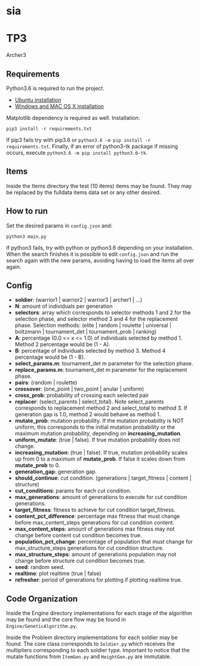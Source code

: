 # sia

# TP3

Archer3

## Requirements

Python3.6 is required to run the project.
* [Ubuntu installation](https://askubuntu.com/questions/865554/how-do-i-install-python-3-6-using-apt-get)
* [Windows and MAC OS X installation](https://www.python.org/downloads/release/python-365/)

Matplotlib dependency is required as well. Installation:

```
pip3 install -r requirements.txt
```

If pip3 fails try with pip3.6 or `python3.6 -m pip install -r requirements.txt`. Finally, if an error of python3-tk package if missing occurs, execute `python3.6 -m pip install python3.6-tk`.

## Items

Inside the Items directory the test (10 items) items may be found. They may be replaced by the fulldata items data set or any other desired.

## How to run

Set the desired params in `config.json` and:

```
python3 main.py
```

If python3 fails, try with python or python3.6 depending on your installation. When the search finishes it is possible to edit `config.json` and run the search again with the new params, avoiding having to load the items all over again.

## Config

* **soldier**: (warrior1 \| warrior2 \| warrior3 \| archer1 \| ...)
* **N**: amount of individuals per generation
* **selectors**: array which corresponds to selector methods 1 and 2 for the selection phase, and selector method 3 and 4 for the replacement phase.
Selection methods: (elite \| random \| roulette \| universal \| boltzmann \| tournament_det \| tournament_prob \| ranking)
* **A**: percentage (0.0 <= x <= 1.0) of individuals selected by method 1. Method 2 percentage would be (1 - A).
* **B**: percentage of individuals selected by method 3. Method 4 percentage would be (1 - B).
* **select\_params.m**: tournament\_det m parameter for the selection phase.
* **replace\_params.m**: tournament\_det m parameter for the replacement phase.
* **pairs**: (random \| roulette)
* **crossover**: (one_point \| two_point \| anular \| uniform)
* **cross\_prob**: probability of crossing each selected pair
* **replacer**: (select_parents \| select_total). Note select\_parents corresponds to replacement method 2 and select\_total to method 3. If generation gap is 1.0, method 2 would behave as method 1.
* **mutate\_prob**: mutation probability. If the mutation probability is NOT uniform, this corresponds to the initial mutation probability or the maximum mutation probability, depending on **increasing\_mutation**.
* **uniform\_mutate**: (true \| false). If true mutation probability does not change.
* **increasing\_mutation**: (true \| false). If true, mutation probability scales up from 0 to a maximum of **mutate\_prob**. If false it scales down from **mutate\_prob** to 0.
* **generation\_gap**: generation gap.
* **should\_continue**: cut condition. (generations \| target_fitness \| content \| structure)
* **cut\_conditions**: params for each cut condition.
* **max\_generations**: amount of generations to execute for cut condition generations.
* **target\_fitness**: fitness to achieve for cut condition target_fitness.
* **content\_pct\_difference**: percentage max fitness that must change before max\_content\_steps generations for cut condition content.
* **max\_content\_steps**: amount of generations max fitness may not change before content cut condition becomes true.
* **population\_pct\_change**: percentage of population that must change for max\_structure\_steps generations for cut condition structure.
* **max\_structure\_steps**: amount of generations population may not change before structure cut condition becomes true.
* **seed**: random seed.
* **realtime**: plot realtime (true \| false)
* **refresher**: period of generations for plotting if plotting realtime true.

## Code Organization

Inside the Engine directory implementations for each stage of the algorithm may be found and the core flow may be found in `Engine/GeneticAlgorithm.py`.

Inside the Problem directory implementations for each soldier may be found. The core class corresponds to `Soldier.py` which receives the multipliers corresponding to each soldier type. Important to notice that the mutate functions from `ItemGen.py` and `HeightGen.py` are immutable.
